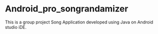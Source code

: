 # Android_pro_songrandamizer
This is a group project Song Application developed using Java on Android studio iDE.
